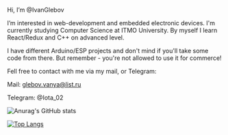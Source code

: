 Hi, I’m @IvanGlebov

I’m interested in web-development and embedded electronic devices.
I'm currently studying Computer Science at ITMO University.
By myself I learn React/Redux and C++ on advanced level.

I have different Arduino/ESP projects and don't mind if you'll take some code from there. But remember - you're not allowed to use it for commerce! 

Fell free to contact with me via my mail, or Telegram:

Mail: glebov.vanya@list.ru

Telegram: @Iota_02


![Anurag's GitHub stats](https://github-readme-stats.vercel.app/api?username=IvanGlebov&show_icons=true&theme=radical)

[![Top Langs](https://github-readme-stats.vercel.app/api/top-langs/?username=IvanGlebov&langs_count=8)](https://github.com/anuraghazra/github-readme-stats)

<!-- [![Top Langs](https://github-readme-stats.vercel.app/api/top-langs/?username=IvanGlebov&layout=compact&bg_color=#000000)](https://github.com/anuraghazra/github-readme-stats) -->

<!---
IvanGlebov/IvanGlebov is a ✨ special ✨ repository because its `README.md` (this file) appears on your GitHub profile.
You can click the Preview link to take a look at your changes.
--->
